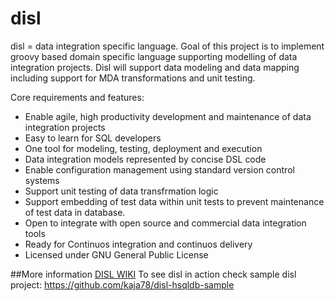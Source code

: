 # disl
disl = data integration specific language. Goal of this project is to implement groovy based domain specific language supporting modelling of data integration projects. Disl will support data modeling and data mapping including support for MDA transformations and unit testing.

Core requirements and features:
- Enable agile, high productivity development and maintenance of data integration projects
- Easy to learn for SQL developers
- One tool for modeling, testing, deployment and execution
- Data integration models represented by concise DSL code
- Enable configuration management using standard version control systems
- Support unit testing of data transfrmation logic
- Support embedding of test data within unit tests to prevent maintenance of test data in database.
- Open to integrate with open source and commercial data integration tools
- Ready for Continuos integration and continuos delivery
- Licensed under GNU General Public License


##More information
[DISL WIKI](https://github.com/kaja78/disl/wiki)
To see disl in action check sample disl project: https://github.com/kaja78/disl-hsqldb-sample
